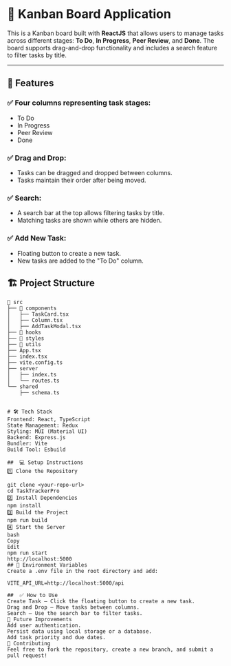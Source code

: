 # 📝 Kanban Board Application  

This is a Kanban board built with **ReactJS** that allows users to manage tasks across different stages: **To Do**, **In Progress**, **Peer Review**, and **Done**. The board supports drag-and-drop functionality and includes a search feature to filter tasks by title.  

---

## 🚀 Features  

### ✅ Four columns representing task stages:  
- To Do  
- In Progress  
- Peer Review  
- Done  

### ✅ Drag and Drop:  
- Tasks can be dragged and dropped between columns.  
- Tasks maintain their order after being moved.  

### ✅ Search:  
- A search bar at the top allows filtering tasks by title.  
- Matching tasks are shown while others are hidden.  

### ✅ Add New Task:  
- Floating button to create a new task.  
- New tasks are added to the "To Do" column.  


## 🏗️ Project Structure  

```plaintext
📂 src  
├── 📂 components  
│   ├── TaskCard.tsx  
│   ├── Column.tsx  
│   ├── AddTaskModal.tsx  
├── 📂 hooks  
├── 📂 styles  
├── 📂 utils  
├── App.tsx  
├── index.tsx  
├── vite.config.ts  
├── server  
│   ├── index.ts  
│   └── routes.ts  
└── shared  
    ├── schema.ts


# 🛠️ Tech Stack
Frontend: React, TypeScript
State Management: Redux
Styling: MUI (Material UI)
Backend: Express.js
Bundler: Vite
Build Tool: Esbuild

##  💻 Setup Instructions
1️⃣ Clone the Repository

git clone <your-repo-url>
cd TaskTrackerPro
2️⃣ Install Dependencies
npm install
3️⃣ Build the Project
npm run build
4️⃣ Start the Server
bash
Copy
Edit
npm run start
http://localhost:5000
## 🚨 Environment Variables
Create a .env file in the root directory and add:

VITE_API_URL=http://localhost:5000/api

##  ✅ How to Use
Create Task – Click the floating button to create a new task.
Drag and Drop – Move tasks between columns.
Search – Use the search bar to filter tasks.
🌟 Future Improvements
Add user authentication.
Persist data using local storage or a database.
Add task priority and due dates.
🤝 Contributing
Feel free to fork the repository, create a new branch, and submit a pull request!


